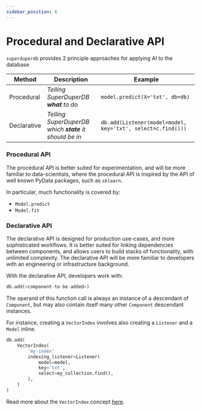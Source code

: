 ```yaml
---
sidebar_position: 6
---
```


# Procedural and Declarative API

`superduperdb` provides 2 principle approaches for applying AI to the database

| Method      | Description                                            | Example                                                     |
|-------------|--------------------------------------------------------|-------------------------------------------------------------| 
| Procedural  | *Telling SuperDuperDB **what** to do*                  | `model.predict(X='txt', db=db)`                             |
| Declarative | *Telling SuperDuperDB which **state** it should be in* | `db.add(Listener(model=model, key='txt', select=c.find()))` |

### Procedural API

The procedural API is better suited for experimentation, and will be more familiar to 
data-scientists, where the procedural API is inspired by the API of well known 
PyData packages, such as `sklearn`. 

In particular, much functionality is covered by:

- `Model.predict`
- `Model.fit`

### Declarative API

The declarative API is designed for production use-cases, and more sophisticated workflows.
It is better suited for linking dependencies between components, and allows users 
to build stacks of functionality, with unlimited complexity. The declarative API
will be more familiar to developers with an engineering or infrastructure background.

With the declarative API, developers work with:

```python
db.add(<component-to-be-added>)
```

The operand of this function call is always an instance of a descendant of `Component`, but may also
contain itself many other `Component` descendant instances.

For instance, creating a `VectorIndex` involves also 
creating a `Listener` and a `Model` inline.

```python
db.add(
    VectorIndex(
        'my-index'
        indexing_listener=Listener(
            model=model,
            key='txt',
            select=my_collection.find(),
        ),
    )
)
```

Read more about the `VectorIndex` concept [here](../walkthrough/vector_search.md).
